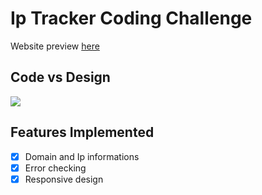 # Ip Tracker Coding Challenge

Website preview [here](https://iptracking-react-adf.firebaseapp.com/ "here") 

## Code vs Design

[![](https://i.postimg.cc/3Ryjkypz/download.png)](https://i.postimg.cc/3Ryjkypz/download.png)
## Features Implemented
- [x] Domain and Ip informations 
- [x] Error checking
- [x] Responsive design
